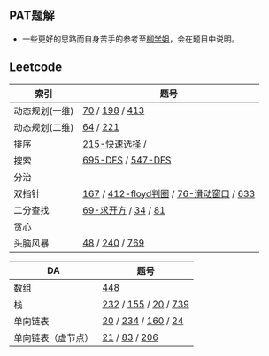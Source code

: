 ## PAT题解
* 一些更好的思路而自身苦手的参考至[柳学姐](https://github.com/liuchuo/PAT)，会在题目中说明。
## Leetcode
| 索引 | 题号 |
| --- | --- |
| 动态规划(一维) | [70](https://github.com/tsunemori-akane/Leetcode-PAT/tree/master/leetcode/0070) / [198](https://github.com/tsunemori-akane/Leetcode-PAT/tree/master/leetcode/0198) / [413](https://github.com/tsunemori-akane/Leetcode-PAT/tree/master/leetcode/0413) |
| 动态规划(二维) | [64](https://github.com/tsunemori-akane/Leetcode-PAT/tree/master/leetcode/0064) / [221](https://github.com/tsunemori-akane/Leetcode-PAT/tree/master/leetcode/0221) |
| 排序 | [215-快速选择](https://github.com/tsunemori-akane/Leetcode-PAT/tree/master/leetcode/0215) / []() |
| 搜索 | [695-DFS](https://github.com/tsunemori-akane/Leetcode-PAT/tree/master/leetcode/0695) / [547-DFS](https://github.com/tsunemori-akane/Leetcode-PAT/tree/master/leetcode/0547) |
| 分治 | []() |
| 双指针 | [167](https://github.com/tsunemori-akane/Leetcode-PAT/blob/master/leetcode/0167.cpp) / [412-floyd判圈](https://github.com/tsunemori-akane/Leetcode-PAT/tree/master/leetcode/0142) / [76-滑动窗口](https://github.com/tsunemori-akane/Leetcode-PAT/blob/master/leetcode/0076.cpp) / [633](https://github.com/tsunemori-akane/Leetcode-PAT/tree/master/leetcode/0633) |
| 二分查找 | [69-求开方](https://github.com/tsunemori-akane/Leetcode-PAT/tree/master/leetcode/0069) / [34](https://github.com/tsunemori-akane/Leetcode-PAT/tree/master/leetcode/0034) / [81](https://github.com/tsunemori-akane/Leetcode-PAT/tree/master/leetcode/0081) |
| 贪心 | []()  []() |
| 头脑风暴 | [48](https://github.com/tsunemori-akane/Leetcode-PAT/tree/master/leetcode/0048) / [240](https://github.com/tsunemori-akane/Leetcode-PAT/tree/master/leetcode/0240) / [769](https://github.com/tsunemori-akane/Leetcode-PAT/blob/master/leetcode/0769.cpp) |


| DA | 题号 |
| --- | --- |
| 数组 | [448](https://github.com/tsunemori-akane/Leetcode-PAT/tree/master/leetcode/0448) |
| 栈 | [232](https://github.com/tsunemori-akane/Leetcode-PAT/tree/master/leetcode/0232) / [155](https://github.com/tsunemori-akane/Leetcode-PAT/tree/master/leetcode/155) / [20](https://github.com/tsunemori-akane/Leetcode-PAT/tree/master/leetcode/0020) / [739](https://github.com/tsunemori-akane/Leetcode-PAT/tree/master/leetcode/0739)|
| 单向链表 | [20](https://github.com/tsunemori-akane/Leetcode-PAT/tree/master/leetcode/0020) / [234](https://github.com/tsunemori-akane/Leetcode-PAT/tree/master/leetcode/0234) / [160](https://github.com/tsunemori-akane/Leetcode-PAT/tree/master/leetcode/0160) / [24](https://github.com/tsunemori-akane/Leetcode-PAT/blob/master/leetcode/0024/0024.cpp)|
| 单向链表（虚节点） | [21](https://github.com/tsunemori-akane/Leetcode-PAT/tree/master/leetcode/0021) / [83](https://github.com/tsunemori-akane/Leetcode-PAT/tree/master/leetcode/0083) / [206](https://github.com/tsunemori-akane/Leetcode-PAT/tree/master/leetcode/0206) |
